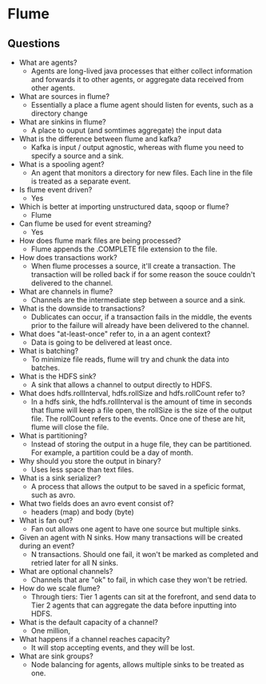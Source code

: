 # Flume 

## Questions

- What are agents?
  - Agents are long-lived java processes that either collect information and forwards it to other agents, or aggregate data received from other agents. 
- What are sources in flume?
  - Essentially a place a flume agent should listen for events, such as a directory change
- What are sinkins in flume?
  - A place to ouput (and somtimes aggregate) the input data
- What is the difference between flume and kafka?
  - Kafka is input / output agnostic, whereas with flume you need to specify a source and a sink.
- What is a spooling agent?
  - An agent that monitors a directory for new files. Each line in the file is treated as a separate event.
- Is flume event driven?
  - Yes
- Which is better at importing unstructured data, sqoop or flume?
  - Flume
- Can flume be used for event streaming?
  - Yes
- How does flume mark files are being processed?
  - Flume appends the .COMPLETE file extension to the file.
- How does transactions work?
  - When flume processes a source, it'll create a transaction. The transaction will be rolled back if for some reason the souce couldn't delivered to the channel.
- What are channels in flume?
  - Channels are the intermediate step between a source and a sink.
- What is the downside to transactions?
  - Dublicates can occur, if a transaction fails in the middle, the events prior to the failure will already have been delivered to the channel.
- What does "at-least-once" refer to, in a an agent context?
  - Data is going to be delivered at least once. 
- What is batching?
  - To minimize file reads, flume will try and chunk the data into batches.
- What is the HDFS sink?
  - A sink that allows a channel to output directly to HDFS. 
- What does hdfs.rollInterval, hdfs.rollSize and hdfs.rollCount refer to?
  - In a hdfs sink, the hdfs.rollInterval is the amount of time in seconds that flume will keep a file open, the rollSize is the size of the output file. The rollCount refers to the events. Once one of these are hit, flume will close the file.
- What is partitioning?
  - Instead of storing the output in a huge file, they can be partitioned. For example, a partition could be a day of month. 
- Why should you store the output in binary?
  - Uses less space than text files. 
- What is a sink serializer?
  - A process that allows the output to be saved in a speficic format, such as avro.
- What two fields does an avro event consist of?
  - headers (map) and body (byte)
- What is fan out?
  - Fan out allows one agent to have one source but multiple sinks.
- Given an agent with N sinks. How many transactions will be created during an event?
  - N transactions. Should one fail, it won't be marked as completed and retried later for all N sinks.
- What are optional channels?
  - Channels that are "ok" to fail, in which case they won't be retried.
- How do we scale flume?
  - Through tiers: Tier 1 agents can sit at the forefront, and send data to Tier 2 agents that can aggregate the data before inputting into HDFS.
- What is the default capacity of a channel?
  - One million,
- What happens if a channel reaches capacity?
  - It will stop accepting events, and they will be lost.
- What are sink groups?
  - Node balancing for agents, allows multiple sinks to be treated as one. 